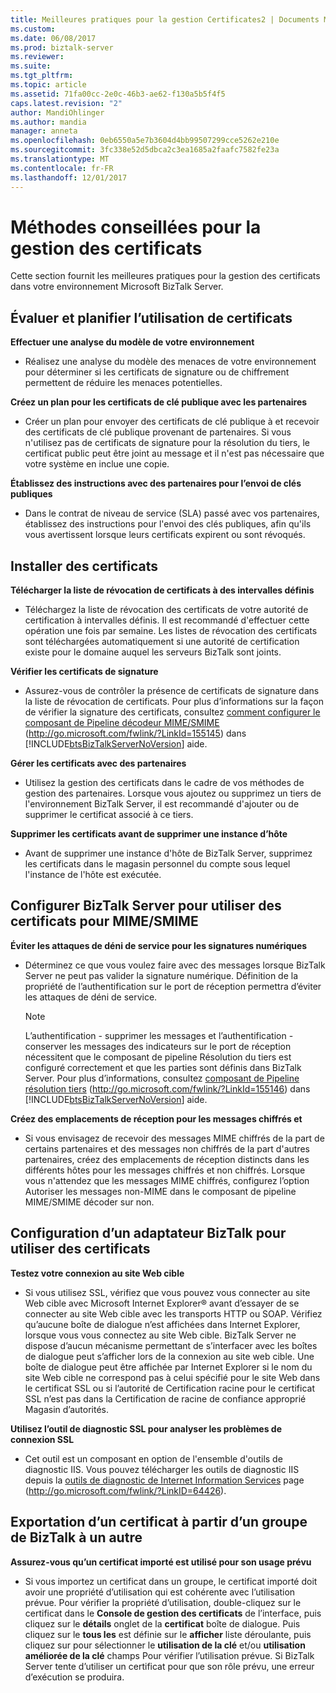 ```yaml
---
title: Meilleures pratiques pour la gestion Certificates2 | Documents Microsoft
ms.custom: 
ms.date: 06/08/2017
ms.prod: biztalk-server
ms.reviewer: 
ms.suite: 
ms.tgt_pltfrm: 
ms.topic: article
ms.assetid: 71fa00cc-2e0c-46b3-ae62-f130a5b5f4f5
caps.latest.revision: "2"
author: MandiOhlinger
ms.author: mandia
manager: anneta
ms.openlocfilehash: 0eb6550a5e7b3604d4bb99507299cce5262e210e
ms.sourcegitcommit: 3fc338e52d5dbca2c3ea1685a2faafc7582fe23a
ms.translationtype: MT
ms.contentlocale: fr-FR
ms.lasthandoff: 12/01/2017
---
```

# <a name="best-practices-for-managing-certificates"></a>Méthodes conseillées pour la gestion des certificats
Cette section fournit les meilleures pratiques pour la gestion des certificats dans votre environnement Microsoft BizTalk Server.  
  
## <a name="assess-and-plan-your-use-of-certificates"></a>Évaluer et planifier l’utilisation de certificats  
 **Effectuer une analyse du modèle de votre environnement**  
  
-   Réalisez une analyse du modèle des menaces de votre environnement pour déterminer si les certificats de signature ou de chiffrement permettent de réduire les menaces potentielles.  
  
 **Créez un plan pour les certificats de clé publique avec les partenaires**  
  
-   Créer un plan pour envoyer des certificats de clé publique à et recevoir des certificats de clé publique provenant de partenaires. Si vous n'utilisez pas de certificats de signature pour la résolution du tiers, le certificat public peut être joint au message et il n'est pas nécessaire que votre système en inclue une copie.  
  
 **Établissez des instructions avec des partenaires pour l’envoi de clés publiques**  
  
-   Dans le contrat de niveau de service (SLA) passé avec vos partenaires, établissez des instructions pour l'envoi des clés publiques, afin qu'ils vous avertissent lorsque leurs certificats expirent ou sont révoqués.  
  
## <a name="install-certificates"></a>Installer des certificats  
 **Télécharger la liste de révocation de certificats à des intervalles définis**  
  
-   Téléchargez la liste de révocation des certificats de votre autorité de certification à intervalles définis. Il est recommandé d'effectuer cette opération une fois par semaine. Les listes de révocation des certificats sont téléchargées automatiquement si une autorité de certification existe pour le domaine auquel les serveurs BizTalk sont joints.  
  
 **Vérifier les certificats de signature**  
  
-   Assurez-vous de contrôler la présence de certificats de signature dans la liste de révocation de certificats. Pour plus d’informations sur la façon de vérifier la signature des certificats, consultez [comment configurer le composant de Pipeline décodeur MIME/SMIME](http://go.microsoft.com/fwlink/?LinkId=155145) (http://go.microsoft.com/fwlink/?LinkId=155145) dans [!INCLUDE[btsBizTalkServerNoVersion](../includes/btsbiztalkservernoversion-md.md)] aide.  
  
 **Gérer les certificats avec des partenaires**  
  
-   Utilisez la gestion des certificats dans le cadre de vos méthodes de gestion des partenaires. Lorsque vous ajoutez ou supprimez un tiers de l'environnement BizTalk Server, il est recommandé d'ajouter ou de supprimer le certificat associé à ce tiers.  
  
 **Supprimer les certificats avant de supprimer une instance d’hôte**  
  
-   Avant de supprimer une instance d'hôte de BizTalk Server, supprimez les certificats dans le magasin personnel du compte sous lequel l'instance de l'hôte est exécutée.  
  
## <a name="configure-biztalk-server-to-use-certificates-for-mimesmime"></a>Configurer BizTalk Server pour utiliser des certificats pour MIME/SMIME  
 **Éviter les attaques de déni de service pour les signatures numériques**  
  
-   Déterminez ce que vous voulez faire avec des messages lorsque BizTalk Server ne peut pas valider la signature numérique. Définition de la propriété de l’authentification sur le port de réception permettra d’éviter les attaques de déni de service.  
  
    > [!NOTE]  
    >  L’authentification - supprimer les messages et l’authentification - conserver les messages des indicateurs sur le port de réception nécessitent que le composant de pipeline Résolution du tiers est configuré correctement et que les parties sont définis dans BizTalk Server. Pour plus d’informations, consultez [composant de Pipeline résolution tiers](http://go.microsoft.com/fwlink/?LinkId=155146) (http://go.microsoft.com/fwlink/?LinkId=155146) dans [!INCLUDE[btsBizTalkServerNoVersion](../includes/btsbiztalkservernoversion-md.md)] aide.  
  
 **Créez des emplacements de réception pour les messages chiffrés et**  
  
-   Si vous envisagez de recevoir des messages MIME chiffrés de la part de certains partenaires et des messages non chiffrés de la part d'autres partenaires, créez des emplacements de réception distincts dans les différents hôtes pour les messages chiffrés et non chiffrés. Lorsque vous n'attendez que les messages MIME chiffrés, configurez l’option Autoriser les messages non-MIME dans le composant de pipeline MIME/SMIME décoder sur non.  
  
## <a name="configure-a-biztalk-adapter-to-use-certificates"></a>Configuration d’un adaptateur BizTalk pour utiliser des certificats  
 **Testez votre connexion au site Web cible**  
  
-   Si vous utilisez SSL, vérifiez que vous pouvez vous connecter au site Web cible avec Microsoft Internet Explorer® avant d’essayer de se connecter au site Web cible avec les transports HTTP ou SOAP. Vérifiez qu’aucune boîte de dialogue n’est affichées dans Internet Explorer, lorsque vous vous connectez au site Web cible. BizTalk Server ne dispose d’aucun mécanisme permettant de s’interfacer avec les boîtes de dialogue peut s’afficher lors de la connexion au site web cible. Une boîte de dialogue peut être affichée par Internet Explorer si le nom du site Web cible ne correspond pas à celui spécifié pour le site Web dans le certificat SSL ou si l’autorité de Certification racine pour le certificat SSL n’est pas dans la Certification de racine de confiance approprié Magasin d’autorités.  
  
 **Utilisez l’outil de diagnostic SSL pour analyser les problèmes de connexion SSL**  
  
-   Cet outil est un composant en option de l'ensemble d'outils de diagnostic IIS. Vous pouvez télécharger les outils de diagnostic IIS depuis la [outils de diagnostic de Internet Information Services](http://go.microsoft.com/fwlink/?LinkID=64426) page (http://go.microsoft.com/fwlink/?LinkID=64426).  
  
## <a name="exporting-a-certificate-from-one-biztalk-group-to-another"></a>Exportation d’un certificat à partir d’un groupe de BizTalk à un autre  
 **Assurez-vous qu’un certificat importé est utilisé pour son usage prévu**  
  
-   Si vous importez un certificat dans un groupe, le certificat importé doit avoir une propriété d’utilisation qui est cohérente avec l’utilisation prévue. Pour vérifier la propriété d’utilisation, double-cliquez sur le certificat dans le **Console de gestion des certificats** de l’interface, puis cliquez sur le **détails** onglet de la **certificat** boîte de dialogue. Puis cliquez sur le **tous les** est définie sur le **afficher** liste déroulante, puis cliquez sur pour sélectionner le **utilisation de la clé** et/ou **utilisation améliorée de la clé** champs Pour vérifier l’utilisation prévue. Si BizTalk Server tente d’utiliser un certificat pour que son rôle prévu, une erreur d’exécution se produira.